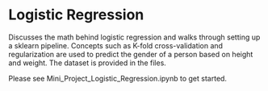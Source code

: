 # Logistic Regression

Discusses the  math behind logistic regression and walks through setting up a sklearn pipeline. Concepts such as K-fold cross-validation and regularization are used to predict the gender of a person based on height and weight. The dataset is provided in the files.

Please see Mini_Project_Logistic_Regression.ipynb to get started.

